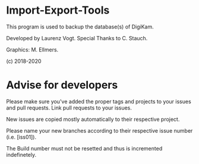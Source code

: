 # Import-Export-Tools
This program is used to backup the database(s) of DigiKam.

Developed by Laurenz Vogt.
Special Thanks to C. Stauch.

Graphics: M. Ellmers.

(c) 2018-2020

# Advise for developers
Please make sure you've added the proper tags and projects to your issues and pull requests. 
Link pull requests to your issues.

New issues are copied mostly automatically to their respective project.

Please name your new branches according to their respective issue number (i.e. [iss01]).

The Build number must not be resetted and thus is incremented indefinetely.
